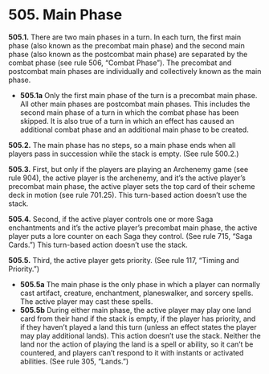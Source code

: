 # **505.** Main Phase

**505.1.** There are two main phases in a turn. In each turn, the first main phase (also known as the precombat main phase) and the second main phase (also known as the postcombat main phase) are separated by the combat phase (see rule 506, “Combat Phase”). The precombat and postcombat main phases are individually and collectively known as the main phase.
+ **505.1a** Only the first main phase of the turn is a precombat main phase. All other main phases are postcombat main phases. This includes the second main phase of a turn in which the combat phase has been skipped. It is also true of a turn in which an effect has caused an additional combat phase and an additional main phase to be created.

**505.2.** The main phase has no steps, so a main phase ends when all players pass in succession while the stack is empty. (See rule 500.2.)

**505.3.** First, but only if the players are playing an Archenemy game (see rule 904), the active player is the archenemy, and it’s the active player’s precombat main phase, the active player sets the top card of their scheme deck in motion (see rule 701.25). This turn-based action doesn’t use the stack.

**505.4.** Second, if the active player controls one or more Saga enchantments and it’s the active player’s precombat main phase, the active player puts a lore counter on each Saga they control. (See rule 715, “Saga Cards.”) This turn-based action doesn’t use the stack.

**505.5.** Third, the active player gets priority. (See rule 117, “Timing and Priority.”)
+ **505.5a** The main phase is the only phase in which a player can normally cast artifact, creature, enchantment, planeswalker, and sorcery spells. The active player may cast these spells.
+ **505.5b** During either main phase, the active player may play one land card from their hand if the stack is empty, if the player has priority, and if they haven’t played a land this turn (unless an effect states the player may play additional lands). This action doesn’t use the stack. Neither the land nor the action of playing the land is a spell or ability, so it can’t be countered, and players can’t respond to it with instants or activated abilities. (See rule 305, “Lands.”)
